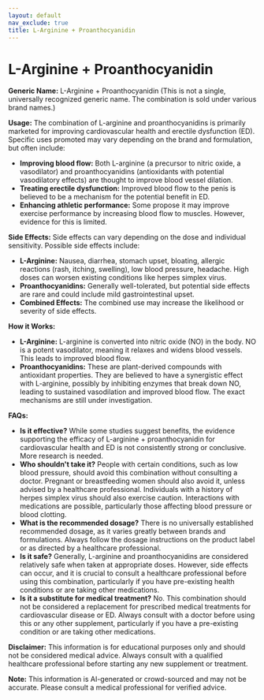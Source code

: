 ```yaml
---
layout: default
nav_exclude: true
title: L-Arginine + Proanthocyanidin
---
```


# L-Arginine + Proanthocyanidin

**Generic Name:** L-Arginine + Proanthocyanidin (This is not a single, universally recognized generic name.  The combination is sold under various brand names.)

**Usage:**  The combination of L-arginine and proanthocyanidins is primarily marketed for improving cardiovascular health and erectile dysfunction (ED).  Specific uses promoted may vary depending on the brand and formulation, but often include:

* **Improving blood flow:** Both L-arginine (a precursor to nitric oxide, a vasodilator) and proanthocyanidins (antioxidants with potential vasodilatory effects) are thought to improve blood vessel dilation.
* **Treating erectile dysfunction:**  Improved blood flow to the penis is believed to be a mechanism for the potential benefit in ED.
* **Enhancing athletic performance:**  Some propose it may improve exercise performance by increasing blood flow to muscles.  However, evidence for this is limited.


**Side Effects:**  Side effects can vary depending on the dose and individual sensitivity. Possible side effects include:

* **L-Arginine:** Nausea, diarrhea, stomach upset, bloating, allergic reactions (rash, itching, swelling), low blood pressure, headache.  High doses can worsen existing conditions like herpes simplex virus.
* **Proanthocyanidins:** Generally well-tolerated, but potential side effects are rare and could include mild gastrointestinal upset.
* **Combined Effects:**  The combined use may increase the likelihood or severity of side effects.


**How it Works:**

* **L-Arginine:**  L-arginine is converted into nitric oxide (NO) in the body. NO is a potent vasodilator, meaning it relaxes and widens blood vessels.  This leads to improved blood flow.
* **Proanthocyanidins:** These are plant-derived compounds with antioxidant properties.  They are believed to have a synergistic effect with L-arginine, possibly by inhibiting enzymes that break down NO, leading to sustained vasodilation and improved blood flow.  The exact mechanisms are still under investigation.


**FAQs:**

* **Is it effective?**  While some studies suggest benefits, the evidence supporting the efficacy of L-arginine + proanthocyanidin for cardiovascular health and ED is not consistently strong or conclusive. More research is needed.
* **Who shouldn't take it?**  People with certain conditions, such as low blood pressure, should avoid this combination without consulting a doctor.  Pregnant or breastfeeding women should also avoid it, unless advised by a healthcare professional.  Individuals with a history of herpes simplex virus should also exercise caution.  Interactions with medications are possible, particularly those affecting blood pressure or blood clotting.
* **What is the recommended dosage?**  There is no universally established recommended dosage, as it varies greatly between brands and formulations.  Always follow the dosage instructions on the product label or as directed by a healthcare professional.
* **Is it safe?**  Generally, L-arginine and proanthocyanidins are considered relatively safe when taken at appropriate doses. However, side effects can occur, and it is crucial to consult a healthcare professional before using this combination, particularly if you have pre-existing health conditions or are taking other medications.
* **Is it a substitute for medical treatment?**  No.  This combination should not be considered a replacement for prescribed medical treatments for cardiovascular disease or ED.  Always consult with a doctor before using this or any other supplement, particularly if you have a pre-existing condition or are taking other medications.


**Disclaimer:** This information is for educational purposes only and should not be considered medical advice.  Always consult with a qualified healthcare professional before starting any new supplement or treatment.


**Note:** This information is AI-generated or crowd-sourced and may not be accurate. Please consult a medical professional for verified advice.